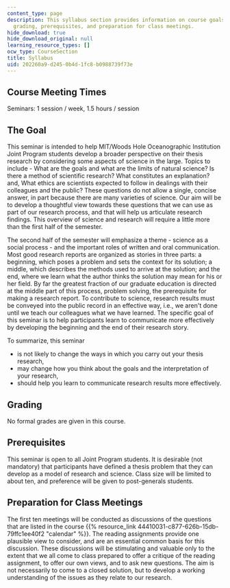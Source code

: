 ```yaml
---
content_type: page
description: This syllabus section provides information on course goals, meeting times,
  grading, prerequisites, and preparation for class meetings.
hide_download: true
hide_download_original: null
learning_resource_types: []
ocw_type: CourseSection
title: Syllabus
uid: 202260a9-d245-0b4d-1fc8-b0988739f73e
---
```


Course Meeting Times
--------------------

Seminars: 1 session / week, 1.5 hours / session

The Goal
--------

This seminar is intended to help MIT/Woods Hole Oceanographic Institution Joint Program students develop a broader perspective on their thesis research by considering some aspects of science in the large. Topics to include - What are the goals and what are the limits of natural science? Is there a method of scientific research? What constitutes an explanation? and, What ethics are scientists expected to follow in dealings with their colleagues and the public? These questions do not allow a single, concise answer, in part because there are many varieties of science. Our aim will be to develop a thoughtful view towards these questions that we can use as part of our research process, and that will help us articulate research findings. This overview of science and research will require a little more than the first half of the semester.

The second half of the semester will emphasize a theme - science as a social process - and the important roles of written and oral communication. Most good research reports are organized as stories in three parts: a beginning, which poses a problem and sets the context for its solution; a middle, which describes the methods used to arrive at the solution; and the end, where we learn what the author thinks the solution may mean for his or her field. By far the greatest fraction of our graduate education is directed at the middle part of this process, problem solving, the prerequisite for making a research report. To contribute to science, research results must be conveyed into the public record in an effective way, i.e., we aren't done until we teach our colleagues what we have learned. The specific goal of this seminar is to help participants learn to communicate more effectively by developing the beginning and the end of their research story.

To summarize, this seminar

*   is not likely to change the ways in which you carry out your thesis research,
*   may change how you think about the goals and the interpretation of your research,
*   should help you learn to communicate research results more effectively.

Grading
-------

No formal grades are given in this course.

Prerequisites
-------------

This seminar is open to all Joint Program students. It is desirable (not mandatory) that participants have defined a thesis problem that they can develop as a model of research and science. Class size will be limited to about ten, and preference will be given to post-generals students.

Preparation for Class Meetings
------------------------------

The first ten meetings will be conducted as discussions of the questions that are listed in the course {{% resource_link 44410031-c877-626b-15db-79ffc1ee40f2 "calendar" %}}. The reading assignments provide one plausible view to consider, and are an essential common basis for this discussion. These discussions will be stimulating and valuable only to the extent that we all come to class prepared to offer a critique of the reading assignment, to offer our own views, and to ask new questions. The aim is not necessarily to come to a closed solution, but to develop a working understanding of the issues as they relate to our research.